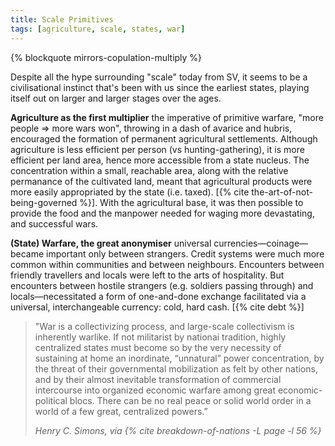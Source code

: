 ```yaml
---
title: Scale Primitives
tags: [agriculture, scale, states, war]
---
```


{% blockquote mirrors-copulation-multiply %}

Despite all the hype surrounding "scale" today from SV, it seems to be a
civilisational instinct that's been with us since the earliest states,
playing itself out on larger and larger stages over the ages.

**Agriculture as the first multiplier** the imperative of primitive warfare,
"more people => more wars won", throwing in a dash of avarice and hubris,
encouraged the formation of permanent agricultural settlements. Although
agriculture is less efficient per person (vs hunting-gathering), it is more
efficient per land area, hence more accessible from a state nucleus. The
concentration within a small, reachable area, along with the relative
permanance of the cultivated land, meant that agricultural products were more
easily appropriated by the state (i.e. taxed). [{% cite
the-art-of-not-being-governed %}]. With the agricultural base, it was then
possible to provide the food and the manpower needed for waging more
devastating, and successful wars.

**(State) Warfare, the great anonymiser** universal currencies—coinage—became
important only between strangers. Credit systems were much more common within
communities and between neighbours. Encounters between friendly travellers and
locals were left to the arts of hospitality. But encounters between hostile
strangers (e.g. soldiers passing through) and locals—necessitated a form of
one-and-done exchange facilitated via a universal, interchangeable currency:
cold, hard cash. [{% cite debt %}]

<blockquote>
  <div class="quote"><p>
    "War is a collectivizing process, and large-scale collectivism is
    inherently warlike. If not militarist by nationai tradition, highly
    centralized states must become so by the very necessity of sustaining at
    home an inordinate, “unnatural” power concentration, by the threat of
    their governmental mobilization as felt by other nations, and by their
    almost inevitable transformation of commercial intercourse into organized
    economic warfare among great economic-political blocs. There can be no
    real peace or solid world order in a world of a few great, centralized
    powers.”
  </p></div>
  <cite class="attribution">
    Henry C. Simons, via {% cite breakdown-of-nations -L page -l 56 %}
  </cite>
</blockquote>